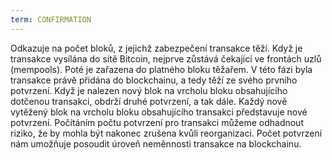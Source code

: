 ```yaml
---
term: CONFIRMATION
---
```


Odkazuje na počet bloků, z jejichž zabezpečení transakce těží. Když je transakce vysílána do sítě Bitcoin, nejprve zůstává čekající ve frontách uzlů (mempools). Poté je zařazena do platného bloku těžařem. V této fázi byla transakce právě přidána do blockchainu, a tedy těží ze svého prvního potvrzení. Když je nalezen nový blok na vrcholu bloku obsahujícího dotčenou transakci, obdrží druhé potvrzení, a tak dále. Každý nově vytěžený blok na vrcholu bloku obsahujícího transakci představuje nové potvrzení. Počítáním počtu potvrzení pro transakci můžeme odhadnout riziko, že by mohla být nakonec zrušena kvůli reorganizaci. Počet potvrzení nám umožňuje posoudit úroveň neměnnosti transakce na blockchainu.